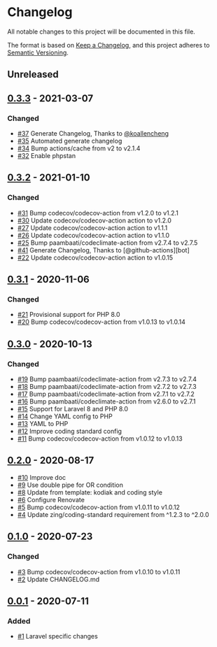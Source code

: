 # Changelog
All notable changes to this project will be documented in this file.

The format is based on [Keep a Changelog](https://keepachangelog.com/en/1.0.0/),
and this project adheres to [Semantic Versioning](https://semver.org/spec/v2.0.0.html).

<!-- changelog-linker -->

## Unreleased

## [0.3.3] - 2021-03-07

### Changed

- [#37] Generate Changelog, Thanks to [@koallencheng]
- [#35] Automated generate changelog
- [#34] Bump actions/cache from v2 to v2.1.4
- [#32] Enable phpstan

## [0.3.2] - 2021-01-10

### Changed

- [#31] Bump codecov/codecov-action from v1.2.0 to v1.2.1
- [#30] Update codecov/codecov-action action to v1.2.0
- [#27] Update codecov/codecov-action action to v1.1.1
- [#26] Update codecov/codecov-action action to v1.1.0
- [#25] Bump paambaati/codeclimate-action from v2.7.4 to v2.7.5
- [#41] Generate Changelog, Thanks to [@github-actions][bot]
- [#22] Update codecov/codecov-action action to v1.0.15

## [0.3.1] - 2020-11-06

### Changed

- [#21] Provisional support for PHP 8.0
- [#20] Bump codecov/codecov-action from v1.0.13 to v1.0.14

## [0.3.0] - 2020-10-13

### Changed

- [#19] Bump paambaati/codeclimate-action from v2.7.3 to v2.7.4
- [#18] Bump paambaati/codeclimate-action from v2.7.2 to v2.7.3
- [#17] Bump paambaati/codeclimate-action from v2.7.1 to v2.7.2
- [#16] Bump paambaati/codeclimate-action from v2.6.0 to v2.7.1
- [#15] Support for Laravel 8 and PHP 8.0
- [#14] Change YAML config to PHP
- [#13] YAML to PHP
- [#12] Improve coding standard config
- [#11] Bump codecov/codecov-action from v1.0.12 to v1.0.13

## [0.2.0] - 2020-08-17

- [#10] Improve doc
- [#9] Use double pipe for OR condition
- [#8] Update from template: kodiak and coding style
- [#6] Configure Renovate
- [#5] Bump codecov/codecov-action from v1.0.11 to v1.0.12
- [#4] Update zing/coding-standard requirement from ^1.2.3 to ^2.0.0

## [0.1.0] - 2020-07-23

### Changed

- [#3] Bump codecov/codecov-action from v1.0.10 to v1.0.11
- [#2] Update CHANGELOG.md

## [0.0.1] - 2020-07-11

### Added

- [#1] Laravel specific changes

[0.0.1]: https://github.com/zingimmick/package-skeleton-laravel/releases/tag/0.0.1

[#10]: https://github.com/zingimmick/package-skeleton-laravel/pull/10
[#9]: https://github.com/zingimmick/package-skeleton-laravel/pull/9
[#8]: https://github.com/zingimmick/package-skeleton-laravel/pull/8
[#6]: https://github.com/zingimmick/package-skeleton-laravel/pull/6
[#5]: https://github.com/zingimmick/package-skeleton-laravel/pull/5
[#4]: https://github.com/zingimmick/package-skeleton-laravel/pull/4
[#3]: https://github.com/zingimmick/package-skeleton-laravel/pull/3
[#2]: https://github.com/zingimmick/package-skeleton-laravel/pull/2
[#1]: https://github.com/zingimmick/package-skeleton-laravel/pull/1
[0.1.0]: https://github.com/zingimmick/package-skeleton-laravel/compare/0.0.1...0.1.0
[#19]: https://github.com/zingimmick/package-skeleton-laravel/pull/19
[#18]: https://github.com/zingimmick/package-skeleton-laravel/pull/18
[#17]: https://github.com/zingimmick/package-skeleton-laravel/pull/17
[#16]: https://github.com/zingimmick/package-skeleton-laravel/pull/16
[#15]: https://github.com/zingimmick/package-skeleton-laravel/pull/15
[#14]: https://github.com/zingimmick/package-skeleton-laravel/pull/14
[#13]: https://github.com/zingimmick/package-skeleton-laravel/pull/13
[#12]: https://github.com/zingimmick/package-skeleton-laravel/pull/12
[#11]: https://github.com/zingimmick/package-skeleton-laravel/pull/11
[0.2.0]: https://github.com/zingimmick/package-skeleton-laravel/compare/0.1.0...0.2.0
[#21]: https://github.com/zingimmick/package-skeleton-laravel/pull/21
[#20]: https://github.com/zingimmick/package-skeleton-laravel/pull/20
[#41]: https://github.com/zingimmick/package-skeleton-laravel/pull/41
[#37]: https://github.com/zingimmick/package-skeleton-laravel/pull/37
[#35]: https://github.com/zingimmick/package-skeleton-laravel/pull/35
[#34]: https://github.com/zingimmick/package-skeleton-laravel/pull/34
[#32]: https://github.com/zingimmick/package-skeleton-laravel/pull/32
[#31]: https://github.com/zingimmick/package-skeleton-laravel/pull/31
[#30]: https://github.com/zingimmick/package-skeleton-laravel/pull/30
[#27]: https://github.com/zingimmick/package-skeleton-laravel/pull/27
[#26]: https://github.com/zingimmick/package-skeleton-laravel/pull/26
[#25]: https://github.com/zingimmick/package-skeleton-laravel/pull/25
[#22]: https://github.com/zingimmick/package-skeleton-laravel/pull/22
[@koallencheng]: https://github.com/koallencheng
[@github-actions]: https://github.com/github-actions
[0.3.3]: https://github.com/zingimmick/package-skeleton-laravel/compare/0.3.2...0.3.3
[0.3.2]: https://github.com/zingimmick/package-skeleton-laravel/compare/0.3.1...0.3.2
[0.3.1]: https://github.com/zingimmick/package-skeleton-laravel/compare/0.3.0...0.3.1
[0.3.0]: https://github.com/zingimmick/package-skeleton-laravel/compare/0.2.0...0.3.0
